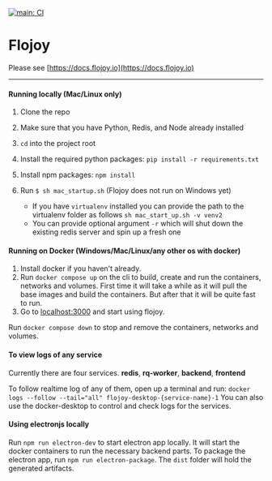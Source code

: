 [![main: CI](https://github.com/flojoy-io/flojoy-desktop/actions/workflows/main.yml/badge.svg?branch=main)](https://github.com/flojoy-io/flojoy-desktop/actions/workflows/main.yml)

# Flojoy

Please see [https://docs.flojoy.io](https://docs.flojoy.io)

***
#### Running locally (Mac/Linux only)

1. Clone the repo
1. Make sure that you have Python, Redis, and Node already installed
1. `cd` into the project root
1. Install the required python packages: `pip install -r requirements.txt`
1. Install npm packages: `npm install`
1. Run `$ sh mac_startup.sh` (Flojoy does not run on Windows yet)

   - If you have `virtualenv` installed you can provide the path to the virtualenv folder as follows `sh mac_start_up.sh -v venv2`
   - You can provide optional argument `-r` which will shut down the existing redis server and spin up a fresh one

#### Running on Docker (Windows/Mac/Linux/any other os with docker)

1. Install docker if you haven't already.
2. Run `docker compose up` on the cli to build, create and run the containers, networks and volumes.
 First time it will take a while as it will pull the base images and build the containers. But after that it will be quite fast to run.
3. Go to [localhost:3000](http://localhost:3000) and start using flojoy.

Run `docker compose down` to stop and remove the containers, networks and volumes.

#### To view logs of any service

Currently there are four services.
**redis**, **rq-worker**, **backend**, **frontend**

To follow realtime log of any of them, open up a terminal and run:
`docker logs --follow --tail="all" flojoy-desktop-{service-name}-1`
You can also use the docker-desktop to control and check logs for the services.


#### Using electronjs locally
Run `npm run electron-dev` to start electron app locally. It will start the docker containers to run the necessary backend parts.
To package the electron app, run `npm run electron-package`. The `dist` folder will hold the generated artifacts.
